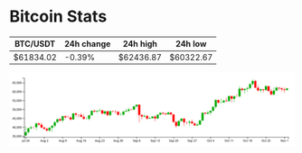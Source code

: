 # Bitcoin Stats

BTC/USDT|24h change|24h high|24h low|
|---|---|---|---|
|$61834.02|-0.39%|$62436.87|$60322.67|

<img src="./chart.svg">
